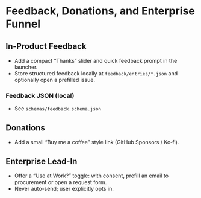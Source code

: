 # Feedback, Donations, and Enterprise Funnel

## In‑Product Feedback
- Add a compact “Thanks” slider and quick feedback prompt in the launcher.
- Store structured feedback locally at `feedback/entries/*.json` and optionally open a prefilled issue.

### Feedback JSON (local)
- See `schemas/feedback.schema.json`

## Donations
- Add a small “Buy me a coffee” style link (GitHub Sponsors / Ko‑fi).

## Enterprise Lead-In
- Offer a “Use at Work?” toggle: with consent, prefill an email to procurement or open a request form.
- Never auto-send; user explicitly opts in.
